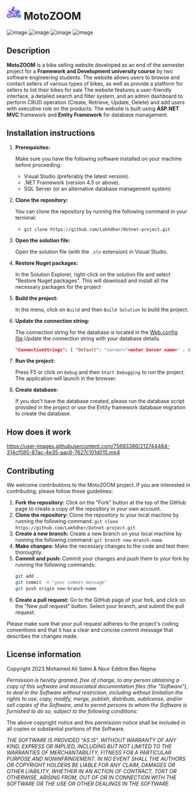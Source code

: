 # <img src="Bikes/wwwroot/lib/images/logo.png" alt="logo" width="40px"/> MotoZOOM
![image](https://img.shields.io/badge/C%23-239120?style=for-the-badge&logo=c-sharp&logoColor=white)
![image](https://img.shields.io/badge/.NET-512BD4?style=for-the-badge&logo=dotnet&logoColor=white)
![image](https://img.shields.io/badge/Microsoft%20SQL%20Server-CC2927?style=for-the-badge&logo=microsoft%20sql%20server&logoColor=white)
![image](https://img.shields.io/badge/Visual_Studio-5C2D91?style=for-the-badge&logo=visual%20studio&logoColor=white)
## Description
**MotoZOOM** is a bike selling website developed as an end of the semester project for a **Framework and Development university course** by two software engineering students. The website allows users to browse and contact sellers of various types of bikes, as well as provide a platform for sellers to list their bikes for sale
The website features a user-friendly interface, a detailed search and filter system, and an admin dashboard to perform CRUD operation (Create, Retrieve, Update, Delete) and add users with executive role on the products. The website is built using **ASP.NET MVC** framework and **Entity Framework** for database management.
## Installation instructions
1. **Prerequisites:** 
   
   Make sure you have the following software installed on your machine before proceeding:
   - Visual Studio (preferably the latest version).
   - .NET Framework (version 4.5 or above).
   - SQL Server (or an alternative database management system)
2. **Clone the repository:** 
   
   You can clone the repository by running the following command in your terminal:
    - `git clone https://github.com/Lakhdher/Dotnet-project.git`
3. **Open the solution file:**
   
    Open the solution file (with the `.sln` extension) in Visual Studio.
4. **Restore Nuget packages:** 
   
   In the Solution Explorer, right-click on the solution file and select "Restore Nuget packages". This will download and install all the necessary packages for the project
5. **Build the project:** 
   
   In the menu, click on `Build` and then `Build Solution` to build the project.
6. **Update the connection string:** 
   
   The connection string for the database is located in the [Web.config file](Bikes/appsettings.json).Update the connection string with your database details.
   ```json
   "ConnectionStrings": { "Default": "server="<enter Server name>" ; database="<enter Database name>" ; integrated security="<integrated security>" ; TrustServerCertificate="<True/False>"" }
   ```
7. **Run the project:** 
   
   Press F5 or click on `Debug` and then `Start Debugging` to run the project. The application will launch in the browser.
8.  **Create database:**
   
    If you don't have the database created, please run the database script provided in the project or use the Entity framework database migration to create the database.
## How does it work


https://user-images.githubusercontent.com/75693386/212744484-314cf585-87ac-4e35-aac6-7627c101d015.mp4


## Contributing
We welcome contributions to the MotoZOOM project. If you are interested in contributing, please follow these guidelines:

1. **Fork the repository:** Click on the "Fork" button at the top of the GitHub page to create a copy of the repository in your own account.
2. **Clone the repository:** Clone the repository to your local machine by running the following command:
   `git clone https://github.com/Lakhdher/Dotnet-project.git`
3. **Create a new branch:** Create a new branch on your local machine by running the following command:
   `git branch new-branch-name`
4. **Make changes:** Make the necessary changes to the code and test them thoroughly.
5. **Commit and push:** Commit your changes and push them to your fork by running the following commands:
   ```bash
   git add .
   git commit -m "your commit message"
   git push origin new-branch-name
   ```
6. **Create a pull request:** Go to the GitHub page of your fork, and click on the "New pull request" button. Select your branch, and submit the pull request.
   
Please make sure that your pull request adheres to the project's coding conventions and that it has a clear and concise commit message that describes the changes made.
## License information

Copyright 2023 Mohamed Ali Selmi & Nour Eddine Ben Nejma

*Permission is hereby granted, free of charge, to any person obtaining a copy of this software and associated documentation files (the "Software"), to deal in the Software without restriction, including without limitation the rights to use, copy, modify, merge, publish, distribute, sublicense, and/or sell copies of the Software, and to permit persons to whom the Software is furnished to do so, subject to the following conditions:*

The above copyright notice and this permission notice shall be included in all copies or substantial portions of the Software.

*THE SOFTWARE IS PROVIDED "AS IS", WITHOUT WARRANTY OF ANY KIND, EXPRESS OR IMPLIED, INCLUDING BUT NOT LIMITED TO THE WARRANTIES OF MERCHANTABILITY, FITNESS FOR A PARTICULAR PURPOSE AND NONINFRINGEMENT. IN NO EVENT SHALL THE AUTHORS OR COPYRIGHT HOLDERS BE LIABLE FOR ANY CLAIM, DAMAGES OR OTHER LIABILITY, WHETHER IN AN ACTION OF CONTRACT, TORT OR OTHERWISE, ARISING FROM, OUT OF OR IN CONNECTION WITH THE SOFTWARE OR THE USE OR OTHER DEALINGS IN THE SOFTWARE.*
